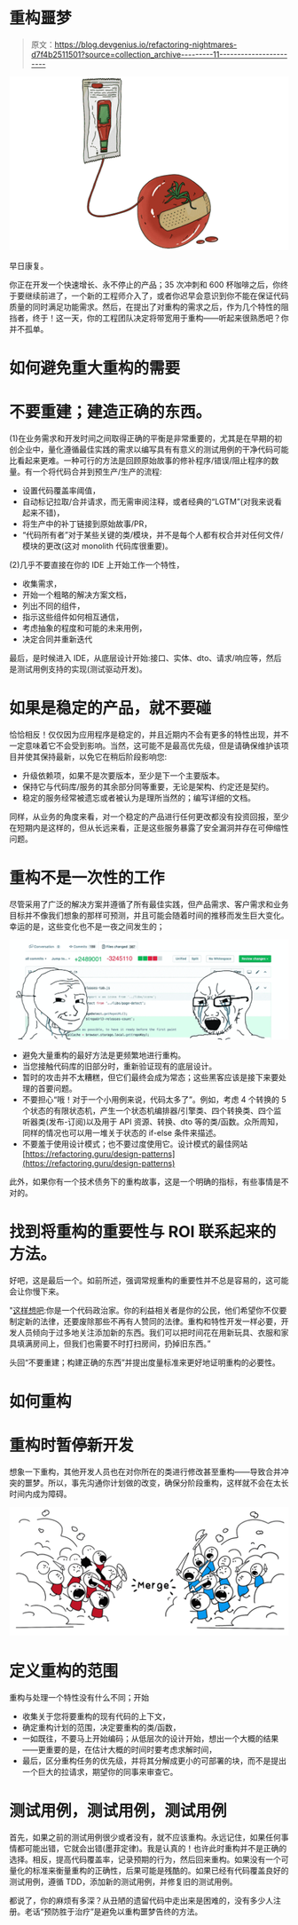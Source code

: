 # 重构噩梦

> 原文：<https://blog.devgenius.io/refactoring-nightmares-d7f4b2511501?source=collection_archive---------11----------------------->

![](img/6ceac72ee5fd29f819e991746ee5e824.png)

早日康复。

你正在开发一个快速增长、永不停止的产品；35 次冲刺和 600 杯咖啡之后，你终于要继续前进了，一个新的工程师介入了，或者你迟早会意识到你不能在保证代码质量的同时满足功能需求。然后，在提出了对重构的需求之后，作为几个特性的阻挡者，终于！这一天，你的工程团队决定将带宽用于重构——听起来很熟悉吧？你并不孤单。

# 如何避免重大重构的需要

# 不要重建；建造正确的东西。

(1)在业务需求和开发时间之间取得正确的平衡是非常重要的，尤其是在早期的初创企业中，量化遵循最佳实践的需求以编写具有有意义的测试用例的干净代码可能比看起来更难。一种可行的方法是回顾原始故事的修补程序/错误/阻止程序的数量。有一个将代码合并到预生产/生产的流程:

*   设置代码覆盖率阈值，
*   自动标记拉取/合并请求，而无需审阅注释，或者经典的“LGTM”(对我来说看起来不错)，
*   将生产中的补丁链接到原始故事/PR，
*   “代码所有者”对于某些关键的类/模块，并不是每个人都有权合并对任何文件/模块的更改(这对 monolith 代码库很重要)。

(2)几乎不要直接在你的 IDE 上开始工作一个特性，

*   收集需求，
*   开始一个粗略的解决方案文档，
*   列出不同的组件，
*   指示这些组件如何相互通信，
*   考虑抽象的程度和可能的未来用例，
*   决定合同并重新迭代

最后，是时候进入 IDE，从底层设计开始:接口、实体、dto、请求/响应等，然后是测试用例支持的实现(测试驱动开发)。

# 如果是稳定的产品，就不要碰

恰恰相反！仅仅因为应用程序是稳定的，并且近期内不会有更多的特性出现，并不一定意味着它不会受到影响。当然，这可能不是最高优先级，但是请确保维护该项目并使其保持最新，以免它在稍后阶段影响您:

*   升级依赖项，如果不是次要版本，至少是下一个主要版本。
*   保持它与代码库/服务的其余部分同等重要，无论是架构、约定还是契约。
*   稳定的服务经常被遗忘或者被认为是理所当然的；编写详细的文档。

同样，从业务的角度来看，对一个稳定的产品进行任何更改都没有投资回报，至少在短期内是这样的，但从长远来看，正是这些服务暴露了安全漏洞并存在可伸缩性问题。

# 重构不是一次性的工作

尽管采用了广泛的解决方案并遵循了所有最佳实践，但产品需求、客户需求和业务目标并不像我们想象的那样可预测，并且可能会随着时间的推移而发生巨大变化。幸运的是，这些变化也不是一夜之间发生的；

![](img/a8fe4e33f710a0bc37d1693fc72df516.png)

*   避免大量重构的最好方法是更频繁地进行重构。
*   当您接触代码库的旧部分时，重新验证现有的底层设计。
*   暂时的攻击并不太糟糕，但它们最终会成为常态；这些黑客应该是接下来要处理的首要问题。
*   不要担心“哦！对于一个小用例来说，代码太多了”。例如，考虑 4 个转换的 5 个状态的有限状态机，产生一个状态机编排器/引擎类、四个转换类、四个监听器类(发布-订阅)以及用于 API 资源、转换、dto 等的类/函数。众所周知，同样的情况也可以用一堆关于状态的 if-else 条件来描述。
*   不要羞于使用设计模式；也不要过度使用它。设计模式的最佳网站[https://refactoring.guru/design-patterns](https://refactoring.guru/design-patterns)

此外，如果你有一个技术债务下的重构故事，这是一个明确的指标，有些事情是不对的。

# 找到将重构的重要性与 ROI 联系起来的方法。

好吧，这是最后一个。如前所述，强调常规重构的重要性并不总是容易的，这可能会让你慢下来。

"[这样想吧](https://www.linkedin.com/pulse/refactoring-nightmares-nicholas-iannone/):你是一个代码政治家。你的利益相关者是你的公民，他们希望你不仅要制定新的法律，还要废除那些不再有人赞同的法律。重构和特性开发一样必要，开发人员倾向于过多地关注添加新的东西。我们可以把时间花在用新玩具、衣服和家具填满房间上，但我们也需要不时打扫房间，扔掉旧东西。”

头回“不要重建；构建正确的东西”并提出度量标准来更好地证明重构的必要性。

# 如何重构

# 重构时暂停新开发

想象一下重构，其他开发人员也在对你所在的类进行修改甚至重构——导致合并冲突的噩梦。所以，事先沟通你计划做的改变，确保分阶段重构，这样就不会在太长时间内成为障碍。

![](img/e06a5be4d0c34aa8a8e9b8d423e2824a.png)

# 定义重构的范围

重构与处理一个特性没有什么不同；开始

*   收集关于您将要重构的现有代码的上下文，
*   确定重构计划的范围，决定要重构的类/函数，
*   一如既往，不要马上开始编码；从低层次的设计开始，想出一个大概的结果——更重要的是，在估计大概的时间时要考虑求解时间，
*   最后，区分重构任务的优先级，并将其分解成更小的可部署的块，而不是提出一个巨大的拉请求，期望你的同事来审查它。

# 测试用例，测试用例，测试用例

首先，如果之前的测试用例很少或者没有，就不应该重构。永远记住，如果任何事情都可能出错，它就会出错(墨菲定律)。我是认真的！也许此时重构并不是正确的选择。相反，提高代码覆盖率，记录预期的行为，然后回来重构。如果没有一个可量化的标准来衡量重构的正确性，后果可能是残酷的。如果已经有代码覆盖良好的测试用例，遵循 TDD，添加新的测试用例，并修复旧的测试用例。

都说了，你的麻烦有多深？从丑陋的遗留代码中走出来是困难的，没有多少人注册。老话“预防胜于治疗”是避免以重构噩梦告终的方法。